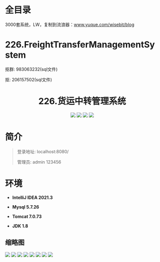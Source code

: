# 全目录

3000套系统，LW，复制到流浪器：www.yuque.com/wisebit/blog

# 226.FreightTransferManagementSystem

<p>抠群: 983063232(sql文件)</p>
<p>抠: 206157502(sql文件)</p>

<p><h1 align="center">226.货运中转管理系统</h1></p>


<p align="center">
	<img src="https://img.shields.io/badge/jdk-1.8-orange.svg"/>
    <img src="https://img.shields.io/badge/servlet-5.x-lightgrey.svg"/>
    <img src="https://img.shields.io/badge/jsp-3.x-blue.svg"/>
    <img src="https://img.shields.io/badge/jdbc-5.x-yellow.svg"/>
</p>

# 简介
>
> 
>
> 登录地址: localhost:8080/
> 
> 管理员: admin 123456
>

# 环境

- <b>IntelliJ IDEA 2021.3</b>

- <b>Mysql 5.7.26</b>

- <b>Tomcat 7.0.73</b>

- <b>JDK 1.8</b>




## 缩略图

![](https://bitwise.oss-cn-heyuan.aliyuncs.com/2024/9/10/fcf1ead4-6dc0-4b2b-8738-63b06b916853.png)
![](https://bitwise.oss-cn-heyuan.aliyuncs.com/2024/9/10/2a71628e-a644-4cb0-ba46-11cc6fd10ffd.png)
![](https://bitwise.oss-cn-heyuan.aliyuncs.com/2024/9/10/65c41f82-ea3c-49b8-baf6-f5515af7acd6.png)
![](https://bitwise.oss-cn-heyuan.aliyuncs.com/2024/9/10/c822a812-85c1-49c3-9741-4bfcba874e73.png)
![](https://bitwise.oss-cn-heyuan.aliyuncs.com/2024/9/10/7de9019c-f149-4ae1-a276-8e5060fc5c3d.png)
![](https://bitwise.oss-cn-heyuan.aliyuncs.com/2024/9/10/85f8d381-1153-4267-bdc3-aef989c17d1f.png)
![](https://bitwise.oss-cn-heyuan.aliyuncs.com/2024/9/10/8cc78e0e-b9ce-4a21-82cd-4b72858de62e.png)
![](https://bitwise.oss-cn-heyuan.aliyuncs.com/2024/9/10/23436e04-2927-4f2c-a296-0e33a828723b.png)


